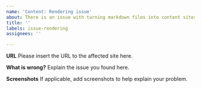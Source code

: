```yaml
---
name: 'Content: Rendering issue'
about: There is an issue with turning markdown files into content sites.
title: ''
labels: issue-rendering
assignees: ''

---
```


**URL**
Please insert the URL to the affected site here.

**What is wrong?**
Explain the issue you found here.

**Screenshots**
If applicable, add screenshots to help explain your problem.
